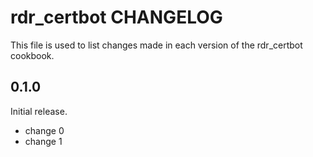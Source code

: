 # rdr_certbot CHANGELOG

This file is used to list changes made in each version of the rdr_certbot cookbook.

## 0.1.0

Initial release.

- change 0
- change 1
